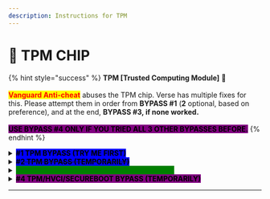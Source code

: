 ```yaml
---
description: Instructions for TPM
---
```


# 🔐 TPM CHIP

{% hint style="success" %}
**TPM \[Trusted Computing Module]** 🔐\
\
<mark style="color:red;">**Vanguard Anti-cheat**</mark> abuses the TPM chip. Verse has multiple fixes for this. Please attempt them in order from **BYPASS #1** (**2** optional, based on preference), and at the end, **BYPASS #3, if none worked.**\
\
<mark style="background-color:purple;">**USE BYPASS #4 ONLY IF YOU TRIED ALL 3 OTHER BYPASSES BEFORE.**</mark>
{% endhint %}

<details>

<summary><mark style="background-color:blue;"><strong>#1 TPM BYPASS (TRY ME FIRST)</strong></mark></summary>

\
**#1** Make sure TPM is <mark style="color:red;">**DISABLED**</mark>.\
\
**#2** Install [https://one.one.one.one/](https://one.one.one.one/) and connect to it (WARP)\
\
**#3** Open Valorant while being connected to WARP, on a fresh account.\
\
_This is the most simple bypass. <mark style="color:red;">**This bypass will not work for everyone**</mark>, however, it is recommended to attempt this bypass first before you use the other ones._

</details>

<details>

<summary><mark style="background-color:blue;"><strong>#</strong></mark><del><mark style="background-color:blue;"><strong>2 TPM BYPASS (TEMPORARILY)</strong></mark></del></summary>

\
~~**#1** Make sure TPM is <mark style="color:green;">**ENABLED**</mark> & "READY FOR USE" within tpm.msc~~\
\
~~**#2** Open CMD (Command prompt) as admin, and write `sc stop wdfilter` & enter~~\
\
~~**#3** Open Powershell as admin, and write `Clear-tpm` & `Disable-TPMAutoProvisioning`~~\
\
~~**#4** Download: \[outdated for now] (TPM Temp Loader) & run it~~\
\
~~**#5** Request a License key for this Loader (**#3)**. <mark style="color:yellow;">**Open a ticket for it.**</mark>~~\
\
~~**#6 Login** with the given License key, and select **"LOAD TPM"**~~ \
\
~~**#6** Check tpm.msc and it should be 'failed/corrupted'~~ \
\
~~**#7** Open Valorant, the bypass is temporary.~~ \
\
~~_<mark style="color:red;background-color:red;">**MAKE SURE TO RUN THIS EVERYTIME BEFORE YOU PLAY VALORANT!!**</mark>_~~ \
\
~~_<mark style="color:yellow;">**LICENSE KEY IS LIFETIME!!**</mark>_~~

</details>

<details>

<summary><mark style="color:green;background-color:green;"><strong>#3 TPM BYPASS (BEST CHOICE/PERMANENT)</strong></mark></summary>

\
**#1** Purchase a new TPM Chip <mark style="background-color:blue;">**(Make sure fTPM is disabled in BIOS before installation)**</mark>\
\
**#2** Make sure it is suitable with ur motherboard (we won't help with that)\
\
**#3** Install the new TPM chip before downloading Valorant, after woofing.\
\
**Installation difficulty:** <mark style="color:yellow;">**5/10 |**</mark>** Average Price: **<mark style="color:yellow;">**$15**</mark>\
\ <mark style="color:yellow;">**The installation is not difficult. Make sure to purchase one that works with ur motherboard. Do a little research to find out with ease.**</mark> ✅\
\
[**Find a TPM Module**](https://docs.cleanban.com/additional-guides/find-a-tpm-module) \~ Cleanban credits.\
[**Install a TPM Module**](https://docs.cleanban.com/additional-guides/install-tpm-module) \~ Cleanban credits. (Simple, takes less than 5 minutes)\
\
This is the best, most future-proof solution for legitimate players **since any 'bypass' can eventually and unfortunately become detected/patched at some point.** A TPM Chip is therefore the best solution for a lot of people, and really your only choice if no other bypasses work and you really want to get unbanned from Valorant.

</details>

<details>

<summary><mark style="background-color:purple;"><strong>#4 TPM/HVCI/SECUREBOOT BYPASS (TEMPORARILY)</strong></mark></summary>

\
**#1** Download the [**Loader**](https://mega.nz/file/ELMWQK5K#ltgQ8cHcxso\_UPaqQNAS4-BN2reeeby9bzXqYwJGSCQ) **for Valorant pop-up removal.**\
\
**#2** Request a License key for this loader in a ticket <mark style="color:blue;background-color:blue;">"Hi I need a license for #4 loader"</mark>\
\
**#3** Load the POPUP Loader and wait for it to output **`"WAITING FOR VALORANT".`**\
\
**#4** Open Valorant and wait for the pop-up (message box) for TPM/HVCI, etc.\
\
**#5** Once it is there, click **`"1"`** in the POPUP Loader, and done.\
\
**#5** Wait for confirmation and click **`"OK"`** on the error message in Valorant.\
\
**#6** At the end of **EACH GAME**, Click **`"2"`** in the POPUP Loader.\
\
<mark style="color:red;background-color:red;">**MAKE SURE TO RUN THIS EVERYTIME BEFORE YOU PLAY VALORANT!**</mark>\
\
<mark style="color:yellow;">**THE**</mark> <mark style="color:yellow;">**LICENSE KEY IS LIFETIME!**</mark>

</details>

***
